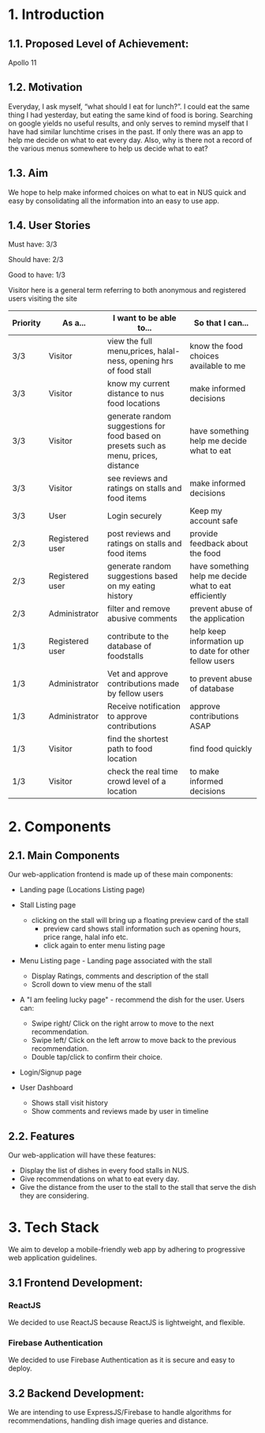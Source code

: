 # 1. Introduction

## 1.1. Proposed Level of Achievement:

Apollo 11

## 1.2. Motivation 
Everyday, I ask myself, “what should I eat for lunch?”. I could eat the same thing I had yesterday, but eating the same kind of food is boring. 
Searching on google yields no useful results, and only serves to remind myself that I have had similar lunchtime crises in the past. If only there was an app to help me decide on what to eat every day. 
Also, why is there not a record of the various menus somewhere to help us decide what to eat?

## 1.3. Aim 
We hope to help make informed choices on what to eat in NUS quick and easy by consolidating all the information into an easy to use app.

## 1.4. User Stories

Must have: 3/3

Should have: 2/3 

Good to have: 1/3

Visitor here is a general term referring to both anonymous and registered users visiting the site

Priority|As a...| I want to be able to... | So that I can...
--------|-------|-------------------------|------------------
3/3| Visitor | view the full menu,prices, halal-ness, opening hrs of food stall | know the food choices available to me
3/3| Visitor | know my current distance to nus food locations | make informed decisions
3/3| Visitor | generate random suggestions for food based on presets such as menu, prices, distance| have something help me decide what to eat
3/3| Visitor | see reviews and ratings on stalls and food items | make informed decisions
3/3| User | Login securely | Keep my account safe
2/3| Registered user | post reviews and ratings on stalls and food items | provide feedback about the food
2/3| Registered user | generate random suggestions based on my eating history | have something help me decide what to eat efficiently
2/3| Administrator | filter and remove abusive comments | prevent abuse of the application
1/3| Registered user | contribute to the database of foodstalls | help keep information up to date for other fellow users
1/3| Administrator | Vet and approve contributions made by fellow users | to prevent abuse of database
1/3| Administrator | Receive notification to approve contributions | approve contributions ASAP
1/3| Visitor | find the shortest path to food location | find food quickly
1/3| Visitor | check the real time crowd level of a location | to make informed decisions


# 2. Components

## 2.1. Main Components

Our web-application frontend is made up of these main components:

* Landing page (Locations Listing page)
* Stall Listing page 
	* clicking on the stall will bring up a floating preview card of the stall
		* preview card shows stall information such as opening hours, price range, halal info etc.
		* click again to enter menu listing page

* Menu Listing page - Landing page associated with the stall
	* Display Ratings, comments and description of the stall
	* Scroll down to view menu of the stall

* A "I am feeling lucky page" - recommend the dish for the user. Users can:
	* Swipe right/ Click on the right arrow to move to the next recommendation.
	* Swipe left/ Click on the left arrow to move back to the previous recommendation.
	* Double tap/click to confirm their choice.

* Login/Signup page
* User Dashboard
	* Shows stall visit history
	* Show comments and reviews made by user in timeline


## 2.2. Features

Our web-application will have these features:

* Display the list of dishes in every food stalls in NUS.
* Give recommendations on what to eat every day.
* Give the distance from the user to the stall to the stall that serve the dish they are considering.

# 3. Tech Stack

We aim to develop a mobile-friendly web app by adhering to progressive web application guidelines.

## 3.1 Frontend Development:

### ReactJS

We decided to use ReactJS because ReactJS is lightweight, and flexible.

### Firebase Authentication

We decided to use Firebase Authentication as it is secure and easy to deploy.

## 3.2 Backend Development:

We are intending to use ExpressJS/Firebase to handle algorithms for recommendations, handling dish image queries and distance.  


